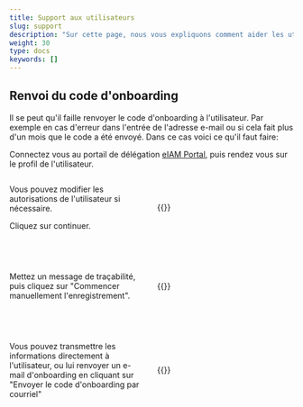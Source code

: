 ```yaml
---
title: Support aux utilisateurs
slug: support
description: "Sur cette page, nous vous expliquons comment aider les utilisateurs en cas de besoin. Cette tâche ne concerne que les responsables des cantons (KT_Superuser)."
weight: 30
type: docs
keywords: []
---
```



## Renvoi du code d'onboarding

Il se peut qu'il faille renvoyer le code d'onboarding à l'utilisateur. Par exemple en cas d'erreur dans l'entrée de l'adresse e-mail ou si cela fait plus d'un mois que le code a été envoyé. Dans ce cas voici ce qu'il faut faire: 

Connectez vous au portail de délégation <a href="https://www.portal.eiam.admin.ch/portal/adminservice/app/home">eIAM Portal</a>, puis rendez vous sur le profil de l'utilisateur. 

<!-- 1eme paire de colonnes -->

<div style="display: flex; justify-content: space-between; align-items: center;">

<div style="flex: 1; padding-right: 10px;">
<!-- First column content goes here -->
<p>
Vous pouvez modifier les autorisations de l'utilisateur si nécessaire. 
</p>

<p>
Cliquez sur continuer.
</p>
</div>

<div style="flex: 1; padding-left: 10px;">
<!-- Second column content goes here -->
{{<insertImage image="continuer_fr.png" class="bord taille">}}
</div>
</div>

&nbsp;

<!-- 2eme paire de colonnes -->

<div style="display: flex; justify-content: space-between; align-items: center;">

<div style="flex: 1; padding-right: 10px;">
<!-- First column content goes here -->
<p>
Mettez un message de traçabilité, puis cliquez sur "Commencer manuellement l'enregistrement". 
</p>
</div>

<div style="flex: 1; padding-left: 10px;">
<!-- Second column content goes here -->
{{<insertImage image="enreg_manu_fr.png" class="bord taille">}}
</div>
</div>

&nbsp;

<!-- 3eme paire de colonnes -->

<div style="display: flex; justify-content: space-between; align-items: center;">

<div style="flex: 1; padding-right: 10px;">
<!-- First column content goes here -->
<p>
Vous pouvez transmettre les informations directement à l'utilisateur, ou lui renvoyer un e-mail d'onboarding en cliquant sur "Envoyer le code d'onboarding par courriel"
</p>
</div>

<div style="flex: 1; padding-left: 10px;">
<!-- Second column content goes here -->
{{<insertImage image="onboarding_fr.png" class="bord taille">}}
</div>
</div>

&nbsp;